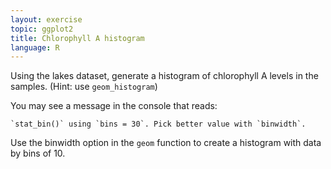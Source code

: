 ```yaml
---
layout: exercise
topic: ggplot2
title: Chlorophyll A histogram
language: R
---
```


Using the lakes dataset, generate a histogram of chlorophyll A
levels in the samples. (Hint: use `geom_histogram`)

You may see a message in the console that reads:

```
`stat_bin()` using `bins = 30`. Pick better value with `binwidth`.
```

Use the binwidth option in the `geom` function to create a 
histogram with data by bins of 10.

